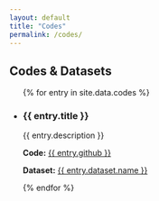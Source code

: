 ```yaml
---
layout: default
title: "Codes"
permalink: /codes/
---
```


<h2>Codes & Datasets</h2>

<ul>
  {% for entry in site.data.codes %}
    <li>
      <h3>{{ entry.title }}</h3>
      <p>{{ entry.description }}</p>
      <p><strong>Code:</strong> <a href="{{ entry.github }}" target="_blank">{{ entry.github }}</a></p>
      <p><strong>Dataset:</strong> <a href="{{ entry.dataset.link }}" target="_blank">{{ entry.dataset.name }}</a></p>
    </li>
  {% endfor %}
</ul>
